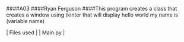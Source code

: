####A03
####Ryan Ferguson
####This program creates a class that creates a window using tkinter that will display hello world my name is (variable name)

|   Files used  |
|    Main.py    |

